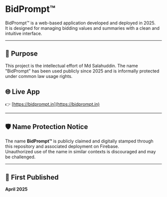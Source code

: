 # BidPrompt™

BidPrompt™ is a web-based application developed and deployed in 2025.  
It is designed for managing bidding values and summaries with a clean and intuitive interface.

---

## 📌 Purpose

This project is the intellectual effort of Md Salahuddin. The name "BidPrompt" has been used publicly since 2025 and is informally protected under common law usage rights.

## 🌐 Live App

👉 [https://bidprompt.in](https://bidprompt.in)

---

## 🛡️ Name Protection Notice

The name **BidPrompt™** is publicly claimed and digitally stamped through this repository and associated deployment on Firebase.  
Unauthorized use of the name in similar contexts is discouraged and may be challenged.

---

## 📅 First Published

**April 2025**

